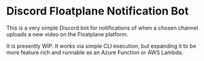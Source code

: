 # Discord Floatplane Notification Bot

This is a very simple Discord bot for notifications of when a chosen channel uploads a new video on the Floatplane platform.

It is presently WIP. It works via simple CLI execution, but expanding it to be more feature rich and runnable as an Azure Function or AWS Lambda.

